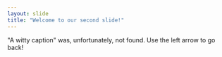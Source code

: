 ```yaml
---
layout: slide
title: "Welcome to our second slide!"
---
```

"A witty caption" was, unfortunately, not found.
Use the left arrow to go back!
